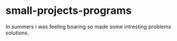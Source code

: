 # small-projects-programs
In summers i was feeling boaring so made some intresting problems solutions.
